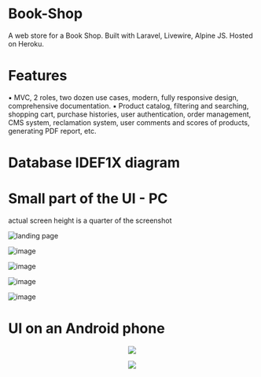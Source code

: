 # Book-Shop
A web store for a Book Shop.
Built with Laravel, Livewire, Alpine JS. Hosted on Heroku. 
</br>

# Features
▪	MVC, 2 roles, two dozen use cases, modern, fully responsive design, comprehensive documentation.
▪	Product catalog, filtering and searching, shopping cart, purchase histories, user authentication, order management, CMS system, reclamation system, user comments and scores of products, generating PDF report, etc.

# Database IDEF1X diagram

<p align="center>

![image](https://github.com/DavidGudovic/Book-Shop/assets/56200401/cc23ddcc-e15c-4ad8-95f4-569e715a6547)
   
</p>

# Small part of the UI - PC

actual screen height is a quarter of the screenshot   

![landing page](https://user-images.githubusercontent.com/56200401/184506765-6b9fccbe-dcf5-47bb-9d27-ba7f70a2025d.jpeg)

<p align="center">
   
![image](https://github.com/DavidGudovic/Book-Shop/assets/56200401/697db0b3-038b-4449-91fd-6e55b9f9db1e)
   
</p>

<p align="center">

![image](https://github.com/DavidGudovic/Book-Shop/assets/56200401/bebda390-6310-459a-b779-82bb56fefc2f)

</p>


<p align="center">
   
![image](https://github.com/DavidGudovic/Book-Shop/assets/56200401/788f8178-b7a0-4257-b7fd-7cbad66a01fd)

</p>

<p align="center">

![image](https://github.com/DavidGudovic/Book-Shop/assets/56200401/d0b51d99-2b8c-4b6a-9dc7-946d6cad5e45)

</p>

   
# UI on an Android phone   
   
<p align="center">
   
<img src='https://user-images.githubusercontent.com/56200401/184506768-b52da830-2c0d-4e08-9bff-c61bfd29ed89.png'>
   
</p>
<p align="center">
   
<img src='https://user-images.githubusercontent.com/56200401/184506811-f745d462-817a-46ef-af7b-7b04c533a67f.png'>
   
</p>

